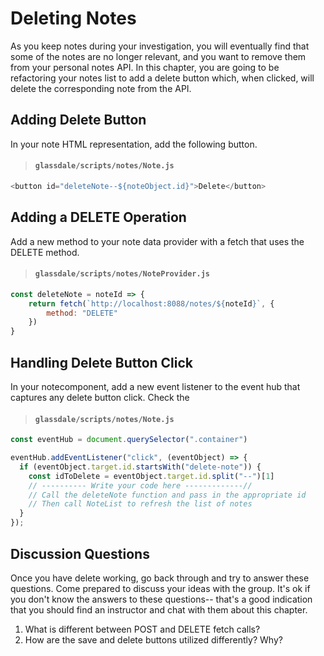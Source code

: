 # Deleting Notes

As you keep notes during your investigation, you will eventually find that some of the notes are no longer relevant, and you want to remove them from your personal notes API. In this chapter, you are going to be refactoring your notes list to add a delete button which, when clicked, will delete the corresponding note from the API.

## Adding Delete Button

In your note HTML representation, add the following button.

> #### `glassdale/scripts/notes/Note.js`

```js
<button id="deleteNote--${noteObject.id}">Delete</button>
```


## Adding a DELETE Operation

Add a new method to your note data provider with a fetch that uses the DELETE method.

> #### `glassdale/scripts/notes/NoteProvider.js`

```js
const deleteNote = noteId => {
    return fetch(`http://localhost:8088/notes/${noteId}`, {
        method: "DELETE"
    })
}
```

## Handling Delete Button Click

In your notecomponent, add a new event listener to the event hub that captures any delete button click. Check the 

> #### `glassdale/scripts/notes/Note.js`

```js
const eventHub = document.querySelector(".container")

eventHub.addEventListener("click", (eventObject) => {
  if (eventObject.target.id.startsWith("delete-note")) {
    const idToDelete = eventObject.target.id.split("--")[1]
    // ---------- Write your code here -------------//
    // Call the deleteNote function and pass in the appropriate id
    // Then call NoteList to refresh the list of notes
  }
});

```

## Discussion Questions

Once you have delete working, go back through and try to answer these questions. Come prepared to discuss your ideas with the group. It's ok if you don't know the answers to these questions-- that's a good indication that you should find an instructor and chat with them about this chapter. 
1. What is different between POST and DELETE fetch calls?
2. How are the save and delete buttons utilized differently? Why?
